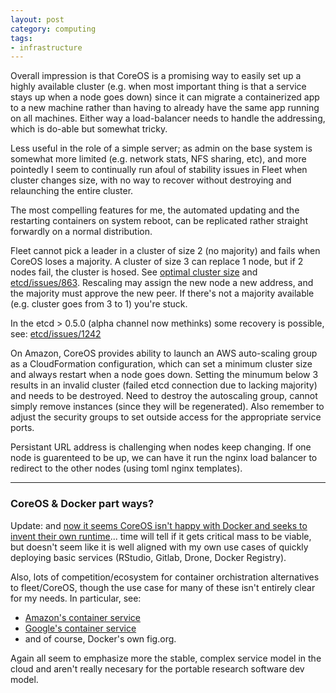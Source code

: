 ```yaml
---
layout: post
category: computing
tags:
- infrastructure
---
```



Overall impression is that CoreOS is a promising way to easily set up a highly available
cluster (e.g. when most important thing is that a service stays up when a node goes down)
since it can migrate a containerized app to a new machine rather than having to already
have the same app running on all machines.  Either way a load-balancer needs to handle 
the addressing, which is do-able but somewhat tricky.

Less useful in the role of a simple server; as admin on the base system is somewhat more 
limited (e.g. network stats, NFS sharing, etc), and more pointedly I seem to continually
run afoul of stability issues in Fleet when cluster changes size, with no way to recover
without destroying and relaunching the entire cluster.

The most compelling features for me, the automated updating and the 
restarting containers on system reboot, can be replicated rather straight
forwardly on a normal distribution.

Fleet cannot pick a leader in a cluster of size 2 (no majority)
and fails when CoreOS loses a majority.  A cluster of size 3
can replace 1 node, but if 2 nodes fail, the cluster is hosed.  See
[optimal cluster size](https://coreos.com/docs/cluster-management/scaling/etcd-optimal-cluster-size/)
and [etcd/issues/863](https://github.com/coreos/etcd/issues/863#issuecomment-60523183).
Rescaling may assign the new node a new address, and the majority must
approve the new peer.  If there's not a majority available (e.g. cluster
goes from 3 to 1) you're stuck.

In the etcd > 0.5.0 (alpha channel now methinks) some recovery is
possible, see: [etcd/issues/1242](https://github.com/coreos/etcd/issues/1242)


On Amazon, CoreOS provides ability to launch an AWS auto-scaling group
as a CloudFormation configuration, which can set a minimum cluster size
and always restart when a node goes down.  Setting the minumum below
3 results in an invalid cluster (failed etcd connection due to lacking
majority) and needs to be destroyed.  Need to destroy the autoscaling
group, cannot simply remove instances (since they will be regenerated).
Also remember to adjust the security groups to set outside access for
the appropriate service ports.

Persistant URL address is challenging when nodes keep changing.  If one
node is guarenteed to be up, we can have it run the nginx load balancer
to redirect to the other nodes (using toml nginx templates).


----

### CoreOS & Docker part ways? ###

Update: and [now it seems CoreOS isn't happy with Docker and seeks to invent their own runtime](https://coreos.com/blog/rocket/)... time will
tell if it gets critical mass to be viable, but doesn't seem like it is well aligned with my own
use cases of quickly deploying basic services (RStudio, Gitlab, Drone, Docker Registry).

Also, lots of competition/ecosystem for container orchistration alternatives to fleet/CoreOS, though
the use case for many of these isn't entirely clear for my needs.  In particular, see:

- [Amazon's container service](http://aws.amazon.com/ecs/)
- [Google's container service](https://github.com/GoogleCloudPlatform/kubernetes)
- and of course, Docker's own fig.org. 

Again all seem to emphasize more the stable, complex service model in the cloud and aren't really necesary for the portable research software dev model.  
